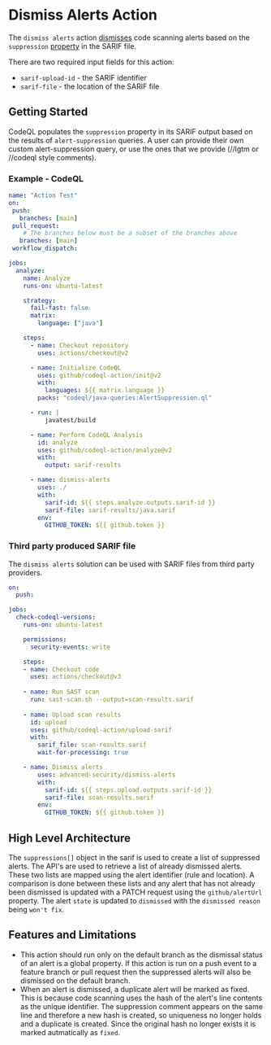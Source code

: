 # Dismiss Alerts Action 

The `dismiss alerts` action [dismisses](https://docs.github.com/en/code-security/code-scanning/automatically-scanning-your-code-for-vulnerabilities-and-errors/managing-code-scanning-alerts-for-your-repository) code scanning alerts based on the `suppression` [property](https://docs.oasis-open.org/sarif/sarif/v2.0/csprd02/sarif-v2.0-csprd02.html#_Toc10127852) in the SARIF file. 

There are two required input fields for this action: 
- `sarif-upload-id` - the SARIF identifier
- `sarif-file` - the location of the SARIF file

## Getting Started 

CodeQL populates the `suppression` property in its SARIF output based on the results of `alert-suppression` queries. A user can provide their own custom alert-suppression query, or use the ones that we provide (//lgtm or //codeql style comments).

### Example - CodeQL 

```yaml
name: "Action Test"
on:
 push:
   branches: [main]
 pull_request:
    # The branches below must be a subset of the branches above
   branches: [main]
 workflow_dispatch:

jobs:
  analyze:
    name: Analyze
    runs-on: ubuntu-latest

    strategy:
      fail-fast: false
      matrix:
        language: ["java"]

    steps:
      - name: Checkout repository
        uses: actions/checkout@v2

      - name: Initialize CodeQL
        uses: github/codeql-action/init@v2
        with:
          languages: ${{ matrix.language }}
        packs: "codeql/java-queries:AlertSuppression.ql"

      - run: |
          javatest/build

      - name: Perform CodeQL Analysis
        id: analyze
        uses: github/codeql-action/analyze@v2
        with:
          output: sarif-results

      - name: dismiss-alerts
        uses: ./
        with:
          sarif-id: ${{ steps.analyze.outputs.sarif-id }}
          sarif-file: sarif-results/java.sarif
        env:
          GITHUB_TOKEN: ${{ github.token }}
```

### Third party produced SARIF file 

The `dismiss alerts` solution can be used with SARIF files from third party providers.

``` yaml
on:
  push:

jobs:
  check-codeql-versions:
    runs-on: ubuntu-latest

    permissions:
      security-events: write

    steps:
    - name: Checkout code
      uses: actions/checkout@v3
    
    - name: Run SAST scan
      run: sast-scan.sh --output=scan-results.sarif
      
    - name: Upload scan results
      id: upload
      uses: github/codeql-action/upload-sarif
      with:
        sarif_file: scan-results.sarif
        wait-for-processing: true

    - name: Dismiss alerts
        uses: advanced-security/dismiss-alerts
        with:
          sarif-id: ${{ steps.upload.outputs.sarif-id }}
          sarif-file: scan-results.sarif
        env:
          GITHUB_TOKEN: ${{ github.token }}        
```
## High Level Architecture 

The `suppressions[]` object in the sarif is used to create a list of suppressed alerts. The API's are used to retrieve a list of already dismissed alerts. These two lists are mapped using the alert identifier (rule and location).  A comparison is done between these lists and any alert that has not already been dismissed is updated with a PATCH request using the `github/alertUrl` property. The alert `state` is updated to `dismissed` with the `dismissed reason` being `won't fix`.

## Features and Limitations 

- This action should run only on the default branch as the dismissal status of an alert is a global property. If this action is run on a push event to a feature branch or pull request then the suppressed alerts will also be dismissed on the default branch. 
- When an alert is dismissed, a duplicate alert will be marked as fixed. This is because code scanning uses the hash of the alert's line contents as the unique identifier. The suppression comment appears on the same line and therefore a new hash is created, so uniqueness no longer holds and a duplicate is created. Since the original hash no longer exists it is marked autmatically as `fixed`.
